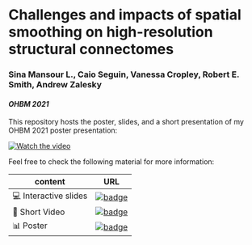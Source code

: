 # Challenges and impacts of spatial smoothing on high-resolution structural connectomes

### Sina Mansour L., Caio Seguin, Vanessa Cropley, Robert E. Smith, Andrew Zalesky

#### *OHBM 2021*

This repository hosts the poster, slides, and a short presentation of my OHBM 2021 poster presentation:

[![Watch the video](https://sina-mansour.github.io/OHBM_2021_presentation/poster.jpg)](https://youtu.be/cQiOAMskj3c)


Feel free to check the following material for more information:

| content | URL |
| ------- | --- |
| 💻 Interactive slides | [![badge](https://img.shields.io/static/v1?label=made%20with&message=Inkscape%20&%20Sozi&color=orange&style=for-the-badge&logo=inkscape)](https://sina-mansour.github.io/OHBM_2021_presentation/) |
| 🎥 Short Video | [![badge](https://img.shields.io/static/v1?label=available%20on&message=Youtube&color=red&style=for-the-badge&logo=youtube)](https://youtu.be/cQiOAMskj3c) |
| 📊 Poster | [![badge](https://img.shields.io/static/v1?label=download&message=PDF&color=e60bbe&style=for-the-badge&logo=adobeacrobatreader)](https://sina-mansour.github.io/OHBM_2021_presentation/poster.pdf) |


